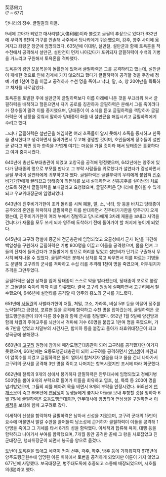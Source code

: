 契苾何力  
(? ~ 677)

당나라의 장수. 글필갈의 아들.

9세에 고아가 되었고 대사리발(大俟利發)이라 불렀고 글필의 추장으로 있다가 632년에 부락의 6천여 가구를 인솔해 사주에서 당나라에게
귀순했으며, 감주, 양주 사이에 옮겨지고 좌령군 장군에 임명되었다. 635년에 이대량, 설만철, 설만균과 함께 토욕혼을 적수천에서 공격해서
설만균, 설만천이 먼저 나아갔다가 포위되자 글필하력이 수백의 기병을 거느리고 구원해서 토욕혼을 격파했다.

토욕혼의 왕인 모용복윤이 돌률천에 있어서 글필하력은 그를 공격하려고 했는데, 설만균이 패배한 것으로 인해 경계해 가지 않으려고 했다가
글필하력이 공격할 것을 주장해 정예 기병 1천여 명을 이끌고 공격하자 수천 명을 죽이고 낙타, 말, 소, 양 20여만을 획득하고 처자를
사로잡았다.

토욕혼을 토벌한 후에 설만균이 글필하력보다 이름 아래에 나온 것을 부끄러워 해서 글필하력을 배척하고 헐뜯으면서 자기 공로를 칭찬하자
글필하력은 분해서 그를 죽이려다가 장수들이 말려 이를 중지했으며, 당태종이 이 소식을 듣고 글필하력을 책망하자 글필하력은 이 상황을 갖춰서
말하자 당태종이 화를 내 설만균을 해임시키고 글필하력에게 주려고 했다.

그러나 글필하력은 설만균을 해임하면 여러 호족들이 알지 못해서 호족을 중시하고 한족을 경시한다고 생각하면서 돌아가면서 무고해 경쟁할 것이며,
호인들에게 장수들이 설만균 같다고 하면 장차 한족을 가볍게 여기는 마음을 가질 것이라 해서 당태종은 훌륭하다고 여겨 중지시켰다.

640년에 총산도부대총관이 되었고 고창국을 공격해 평정했으며, 642년에는 양주에 있다가 당태종의 명으로 부모를 만나고 그 부락 사람들을
위로했다가 설연타가 강성하면서 글필 부락이 설연타에게 귀부하고자 했다. 글필하력은 글필부락의 무리에게 붙잡혀
[진주비가가한](%EC%A7%84%EC%A3%BC%EB%B9%84%EA%B0%80%EA%B0%80%ED%95%9C.md)에게 끌려갔고
당태종이 최돈례를 보내 설득하면서 신흥공주를 설이남의 처로 삼도록 하면서 글필하력을 보내달라고 요청했으며, 글필하력은 당나라에 돌아올 수
있게 되고 우교위대장군에 임명되었다.

643년에 진주비가가한이 조카 돌리를 시켜 폐물, 말, 소, 낙타, 양 등을 바치고 당태종이 공주와의 혼인을 허락하자 글필하력은 이를
반대하면서 진주비가가한을 영주까지 오게 했는데, 진주비가가한이 여러 부에서 징발하고 당나라에게 3차례 재물을 보내고 사막을 건너다가 재물을
모두 쓰게 되자 영주에 도착하기 전에 돌아가야 할 처지에 놓이게 되었다.

645년에 고구려 정벌에 종군해 전군총관에 임명되었고 오골성에서 군사 1만을 파견해 백암성을 구원하자 글필하력은 기병 800명을 이끌고
이들을 공격했으며, 몸을 던져 그들의 진지에 들어갔다가 고돌발에게 창으로 허리를 맞았고 설만비가 단기로 구출해서 무사히 빠져나올 수 있었다.
글필하력은 분해서 상처를 묶고 싸우면서 이를 따르는 기병들도 분발해 고구려의 군사를 격파하고 수십 리를 추격해 1천여 명을 죽였으며,
어두워지자 추격을 그만두었다.

글필하력은 심한 상처를 입어 당태종이 스스로 약을 발라줬는데, 당태종이 포로로 붙잡은 고돌발을 죽이려 하자 이를 만류했다. 결국 고구려
원정에 실패하면서 고구려에서 철수했으며, 646년에 설연타를 공격할 때 양주와 흉노의 군사를 거느렸다.

651년에 [서돌궐](%EC%84%9C%EB%8F%8C%EA%B6%90.md)의 사발라가한이 처월, 처밀, 고소, 가라록, 비실 5부
등을 이끌어 정주를 노략질하고 금령성, 포류현 등을 공격해 함락하고 수천 명을 잡아갔는데, 글필하력은 궁월도행군총관이 되어 다른 장수들과
함께 군사를 징발했다. 652년 1월 5일에 양건방과 함께 처월의 주야고주를 뇌산에서 격파해 거수 60명을 붙잡고 1만여 명을 죽였으며,
가축 7만을 얻었고 처밀부의 시건사근, 합지하 등을 붙잡고 돌아가 좌효위대장군이 되고 성국공에 봉해졌다.

660년에 [고구려](%EA%B3%A0%EA%B5%AC%EB%A0%A4.md) 원정에 참가해 패강도행군대총관이 되어 고구려를 공격했지만
이기지 못했으며, 661년에는 요동도행군대총관이 되어 고구려를 공격하면서
[연남생](%EC%97%B0%EB%82%A8%EC%83%9D.md)이 파견되어 압록수를 지켰고 글필하력은 물이 얼어서 합쳐지자 얼음을
타고 물을 건너 나아가서 고구려의 군사를 공격해 3만 명을 죽이고 나머지는 항복시켰지만 조서에 따라 회군했다.

662년에 철륵의 9개의 성에서 봉기하자 글필하력은 안무대사에 임명되었고 정예기병 500명을 뽑아 9개의 부락으로 들어가 이들을 회유하고
엽호, 설, 특륵 등 200여 명을 넘겨받았으며, 그들의 죄를 헤아려 목을 베면서 9개의 부락을 안정시켰다. 665년에
[연개소문](%EC%97%B0%EA%B0%9C%EC%86%8C%EB%AC%B8.md)이 죽고 666년에
[연남생](%EC%97%B0%EB%82%A8%EC%83%9D.md)이 동생들에게 쫓겨나 아들을 보내 투항할 것을 청하자 6월 7일에
글필하력은 요동도행군대총관, 안무대사에 임명되어 연남생을 구원하면서
[이세적](%EC%9D%B4%EC%84%B8%EC%A0%81.md)을 보좌해 함께 고구려로 갔다.

이세적이 신성을 함락하자 글필하력은 남아서 신성을 지켰으며, 고구려 군대의 15만이 요수에 머물면서 말갈 수만을 끌어들여 남소성에 근거하자
글필하력이 이들을 공격해 1만명을 죽이고 그 기세를 타서 8개의 성을 함락했다. 이세적과 합류해 욕이, 대행 등을 함락하고 나아가서 부여를
함락했으며, 7개월 동안 공격한 끝에 그 왕을 사로잡았고 진군대장군, 행좌위장군이 되면서 봉국을 양으로 옮겼다.

[토번](%ED%86%A0%EB%B2%88.md)이 [토욕혼](%ED%86%A0%EC%9A%95%ED%98%BC.md)을 없애고
세력이 커져 선주, 곽주, 하주, 방주 등에 가까워지자 676년에 양주도행군원수에 임명된 이륜 휘하에서 토번을 공격하게 되었지만 이륜이 가지
않았고 677년에 사망했다. 보국대장군, 병주대도독에 추증되고 소릉에 배장되었으며, 시호를 의(毅)라고 했다.

